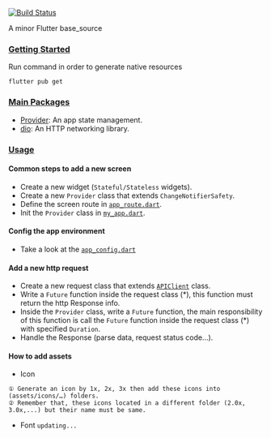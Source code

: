 [![Build Status](https://github.com/dart-lang/usage/workflows/Dart/badge.svg)](https://github.com/dart-lang/usage/actions)

A minor Flutter base_source

### [Getting Started](#gettingstarted)
Run command in order to generate native resources
```
flutter pub get
```

### [Main Packages](#packages)
  *  [Provider](https://pub.dev/packages/provider): An app state management.
  *  [dio](https://pub.dev/packages/dio): An HTTP networking library.

### [Usage](usage)

#### Common steps to add a new screen
* Create a new widget (`Stateful/Stateless` widgets).
* Create a new `Provider` class that extends `ChangeNotifierSafety`.
* Define the screen route in [`app_route.dart`](https://github.com/dubydu/flut_tour/blob/master/lib/utils/app_route.dart).
* Init the `Provider` class in [`my_app.dart`](https://github.com/dubydu/flut_tour/blob/master/lib/my_app.dart).

#### Config the app environment
* Take a look at the [`app_config.dart`](https://github.com/dubydu/flut_tour/blob/master/lib/utils/app_config.dart)

#### Add a new http request
* Create a new request class that extends [`APIClient`](https://github.com/dubydu/flut_tour/blob/master/lib/services/api/api_client.dart) class.
* Write a `Future` function inside the request class (*), this function must return the http Response info.
* Inside the `Provider` class, write a `Future` function, the main responsibility of this function is call the `Future` function inside the request class (*) with specified `Duration`.
* Handle the Response (parse data, request status code...).

#### How to add assets

* Icon
```
① Generate an icon by 1x, 2x, 3x then add these icons into (assets/icons/…) folders.
② Remember that, these icons located in a different folder (2.0x, 3.0x,...) but their name must be same.
```

* Font
```updating...```
